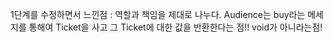 
1단계를 수정하면서 느낀점 :
역할과 책임을 제대로 나누다. Audience는 buy라는 메세지를 통해여
Ticket을 사고 그 Ticket에 대한 값을 반환한다는 점!! void가 아니라는점!